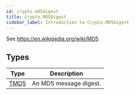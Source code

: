 ```yaml
---
id: crypto.md5digest
title: Crypto.MD5Digest
sidebar_label: Introduction to Crypto.MD5Digest
---
```




See <https://en.wikipedia.org/wiki/MD5>


## Types
| Type | Description |
|---|---|
| [TMD5](../../crypto/crypto.md5digest/tmd5) | An MD5 message digest. |

